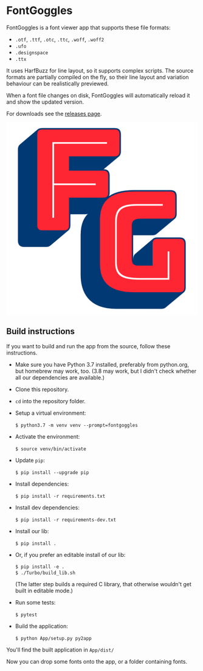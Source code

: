 # FontGoggles

FontGoggles is a font viewer app that supports these file formats:

- `.otf`, `.ttf`, `.otc`, `.ttc`, `.woff`, `.woff2`
- `.ufo`
- `.designspace`
- `.ttx`

It uses HarfBuzz for line layout, so it supports complex scripts. The source formats are partially compiled on the fly, so their line layout and variation behaviour can be realistically previewed.

When a font file changes on disk, FontGoggles will automatically reload it and show the updated version.

For downloads see the [releases page](https://github.com/justvanrossum/fontgoggles/releases).

![FontGoggles Icon](icon.png)

## Build instructions

If you want to build and run the app from the source, follow these instructions.

- Make sure you have Python 3.7 installed, preferably from python.org, but homebrew may work, too. (3.8 may work, but I didn't check whether all our dependencies are available.)

- Clone this repository.

- `cd` into the repository folder.

- Setup a virtual environment:

	`$ python3.7 -m venv venv --prompt=fontgoggles`

- Activate the environment:

	`$ source venv/bin/activate`

- Update `pip`:

	`$ pip install --upgrade pip`

- Install dependencies:

	`$ pip install -r requirements.txt`

- Install dev dependencies:

	`$ pip install -r requirements-dev.txt`

- Install our lib:

	`$ pip install .`

- Or, if you prefer an editable install of our lib:

	```
	$ pip install -e .
	$ ./Turbo/build_lib.sh
	```

    (The latter step builds a required C library, that otherwise wouldn't get built in editable mode.)

- Run some tests:

	`$ pytest`

- Build the application:

	`$ python App/setup.py py2app`

You'll find the built application in `App/dist/`

Now you can drop some fonts onto the app, or a folder containing fonts.
